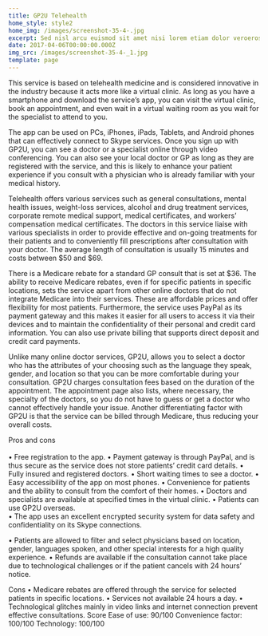 ```yaml
---
title: GP2U Telehealth
home_style: style2
home_img: /images/screenshot-35-4-.jpg
excerpt: Sed nisl arcu euismod sit amet nisi lorem etiam dolor veroeros et feugiat.
date: 2017-04-06T00:00:00.000Z
img_src: /images/screenshot-35-4-_1.jpg
template: page
---
```

This service is based on telehealth medicine and is considered innovative in the industry because it acts more like a virtual clinic. As long as you have a smartphone and download the service’s app, you can visit the virtual clinic, book an appointment, and even wait in a virtual waiting room as you wait for the specialist to attend to you. 

The app can be used on PCs, iPhones, iPads, Tablets, and Android phones that can effectively connect to Skype services. Once you sign up with GP2U, you can see a doctor or a specialist online through video conferencing. You can also see your local doctor or GP as long as they are registered with the service, and this is likely to enhance your patient experience if you consult with a physician who is already familiar with your medical history. 

Telehealth offers various services such as general consultations, mental health issues, weight-loss services, alcohol and drug treatment services, corporate remote medical support, medical certificates, and workers’ compensation medical certificates. The doctors in this service liaise with various specialists in order to provide effective and on-going treatments for their patients and to conveniently fill prescriptions after consultation with your doctor.  The average length of consultation is usually 15 minutes and costs between $50 and $69. 

There is a Medicare rebate for a standard GP consult that is set at $36. The ability to receive Medicare rebates, even if for specific patients in specific locations, sets the service apart from other online doctors that do not integrate Medicare into their services. These are affordable prices and offer flexibility for most patients. Furthermore, the service uses PayPal as its payment gateway and this makes it easier for all users to access it via their devices and to maintain the confidentiality of their personal and credit card information. You can also use private billing that supports direct deposit and credit card payments. 


Unlike many online  doctor services, GP2U, allows you to select a doctor who has the attributes of your choosing such as the language they speak, gender, and location so that you can be more comfortable during your consultation. GP2U charges consultation fees based on the duration of the appointment. The appointment page also lists, where necessary, the specialty of the doctors, so you do not have to guess or get a doctor who cannot effectively handle your issue. Another differentiating factor with GP2U is that the service can be billed through Medicare, thus reducing your overall costs. 


Pros and cons \
\
•	Free registration to the app. •	Payment gateway is through PayPal, and is thus secure as the service does not store patients’ credit card details. 
•	Fully insured and registered doctors. 
•	Short waiting times to see a doctor. 
•	Easy accessibility of the app on most phones. 
•	Convenience for patients and the ability to consult from the comfort of their homes. 
•	Doctors and specialists are available at specified times in the virtual clinic. 
•	Patients can use GP2U overseas.\
•	The app uses an excellent encrypted security system for data safety and confidentiality on its Skype connections. 

 •	Patients are allowed to filter and select physicians based on location, gender, languages spoken, and other special interests for a high quality experience. 
•	Refunds are available if the consultation cannot take place due to technological challenges or if the patient cancels with 24 hours’ notice. 

Cons  •	Medicare rebates are offered through the service for selected patients in specific locations.
•	Services not available 24 hours a day. 
•	Technological glitches mainly in video links and internet connection prevent effective consultations. 
Score
Ease of use: 90/100 
Convenience factor: 100/100
Technology: 100/100